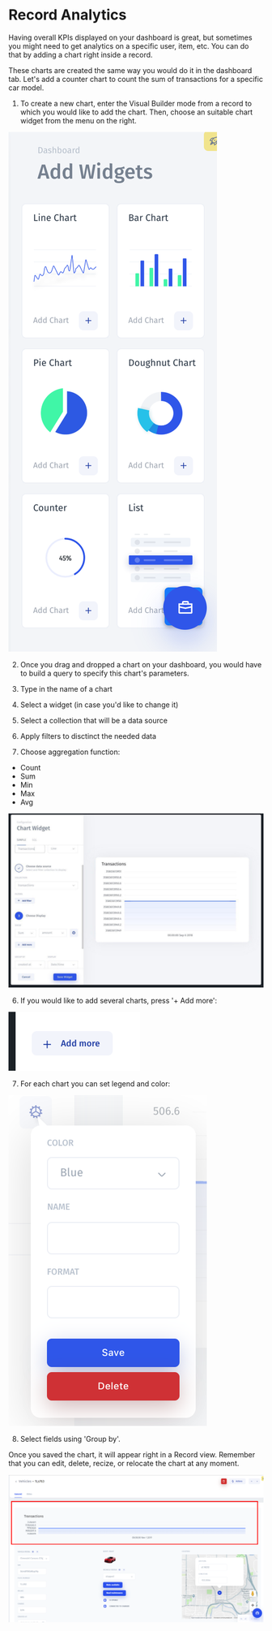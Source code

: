 # Record Analytics

Having overall KPIs displayed on your dashboard is great, but sometimes you might need to get analytics on a specific user, item, etc. You can do that by adding a chart right inside a record.

These charts are created the same way you would do it in the dashboard tab. Let's add a counter chart to count the sum of transactions for a specific car model. 

1. To create a new chart, enter the Visual Builder mode from a record to which you would like to add the chart. Then, choose an suitable chart widget from the menu on the right. 

![](../../.gitbook/assets/image%20%28155%29.png)

2. Once you drag and dropped a chart on your dashboard, you would have to build a query to specify this chart's parameters. 

1. Type in the name of a chart 
2. Select a widget \(in case you'd like to change it\)
3. Select a collection that will be a data source
4. Apply filters to disctinct the needed data
5. Choose aggregation function: 

* Count
* Sum
* Min
* Max
* Avg

![](../../.gitbook/assets/image%20%28280%29.png)

6. If you would like to add several charts, press '+ Add more':

![](../../.gitbook/assets/image%20%2855%29.png)

7. For each chart you can set legend and color:

![](../../.gitbook/assets/image%20%28187%29.png)

8. Select fields using 'Group by'.

Once you saved the chart, it will appear right in a Record view. Remember that you can edit, delete, recize, or relocate the chart at any moment.

![](../../.gitbook/assets/image%20%28150%29.png)

### 



